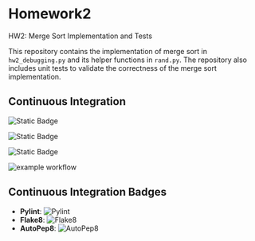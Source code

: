 # Homework2
HW2: Merge Sort Implementation and Tests

This repository contains the implementation of merge sort in `hw2_debugging.py` and its helper functions in `rand.py`. The repository also includes unit tests to validate the correctness of the merge sort implementation.

## Continuous Integration

![Static Badge](https://img.shields.io/badge/Language-Python-2CA5E0?style=for-the-badge&logoColor=white)

![Static Badge](https://img.shields.io/badge/license-GNU_AGPLV3-2CA5E0?style=for-the-badge&logoColor=white)

![Static Badge](https://img.shields.io/badge/platform-linux-2CA5E0?style=for-the-badge&logoColor=white)

![example workflow](https://github.com/CSC510-SE/Homework2/actions/workflows/ci.yml/badge.svg)

## Continuous Integration Badges

- **Pylint**: ![Pylint](https://github.com/CSC510-SE/Homework2/actions/workflows/ci.yml/badge.svg?event=push)
- **Flake8**: ![Flake8](https://github.com/CSC510-SE/Homework2/actions/workflows/ci.yml/badge.svg?event=push)
- **AutoPep8**: ![AutoPep8](https://github.com/CSC510-SE/Homework2/actions/workflows/ci.yml/badge.svg?event=push)

